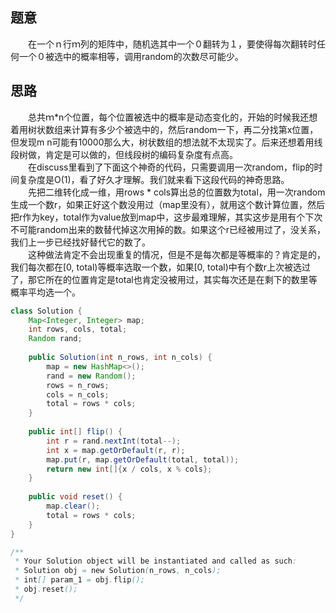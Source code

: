 ## 题意
　　在一个ｎ行ｍ列的矩阵中，随机选其中一个０翻转为１，要使得每次翻转时任何一个０被选中的概率相等，调用random的次数尽可能少。　
## 思路
　　总共ｍ*n个位置，每个位置被选中的概率是动态变化的，开始的时候我还想着用树状数组来计算有多少个被选中的，然后random一下，再二分找第x位置，但发现m n可能有10000那么大，树状数组的想法就不太现实了。后来还想着用线段树做，肯定是可以做的，但线段树的编码复杂度有点高。   
　　在discuss里看到了下面这个神奇的代码，只需要调用一次random，flip的时间复杂度是O(1)，看了好久才理解。我们就来看下这段代码的神奇思路。  
　　先把二维转化成一维，用rows * cols算出总的位置数为total，用一次random生成一个数r，如果正好这个数没用过（map里没有），就用这个数计算位置，然后把r作为key，total作为value放到map中，这步最难理解，其实这步是用有个下次不可能random出来的数替代掉这次用掉的数。如果这个r已经被用过了，没关系，我们上一步已经找好替代它的数了。   
　　这种做法肯定不会出现重复的情况，但是不是每次都是等概率的？肯定是的，我们每次都在[0, total)等概率选取一个数，如果[0, total)中有个数r上次被选过了，那它所在的位置肯定是total也肯定没被用过，其实每次还是在剩下的数里等概率平均选一个。

```java
class Solution {
    Map<Integer, Integer> map;
    int rows, cols, total;
    Random rand;
    
    public Solution(int n_rows, int n_cols) {
        map = new HashMap<>();
        rand = new Random();
        rows = n_rows; 
        cols = n_cols; 
        total = rows * cols;
    }
    
    public int[] flip() {
        int r = rand.nextInt(total--);
        int x = map.getOrDefault(r, r);
        map.put(r, map.getOrDefault(total, total));
        return new int[]{x / cols, x % cols};
    }
    
    public void reset() {
        map.clear();
        total = rows * cols;
    }
}

/**
 * Your Solution object will be instantiated and called as such:
 * Solution obj = new Solution(n_rows, n_cols);
 * int[] param_1 = obj.flip();
 * obj.reset();
 */
```